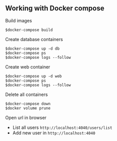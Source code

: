 ## Working with Docker compose

Build images

```
$docker-compose build
```

Create database containers

```
$docker-compose up -d db
$docker-compose ps
$docker-compose logs --follow
```

Create web container

```
$docker-compose up -d web
$docker-compose ps
$docker-compose logs --follow
```

Delete all containers

```
$docker-compose down
$docker volume prune
```

Open url in browser

- List all users `http://localhost:4040/users/list`
- Add new user in `http://localhost:4040`
